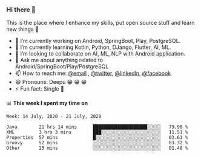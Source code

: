 ### Hi there 👋
This is the place where I enhance my skills, put open source stuff and learn new things :rofl:

- 🔭 I’m currently working on Android, SpringBoot, Play, PostgreSQL. 
- 🌱 I’m currently learning Kotlin, Python, DJango, Flutter, AI, ML.
- 👯 I’m looking to collaborate on AI, ML, NLP with Android application.
- 💬 Ask me about anything related to Android/SpringBoot/Play/PostgreSQL
- 📫 How to reach me: [@email](deepakgupta7403@gmail.com) , [@twitter](https://twitter.com/deepakgupta7403), [@linkedln](https://in.linkedin.com/in/deepak-gupta-23b3b1113), [@facebook](https://facebook.com/deepakgupta7403)
- 😄 Pronouns: Deepu :grin: :grin: :grin:
- ⚡ Fun fact: Single :grimacing:

📊 **This week I spent my time on**

<!--START_SECTION:waka-->
```text
Week: 14 July, 2020 - 21 July, 2020

Java        21 hrs 14 mins      ████████████████████░░░░░   79.90 % 
XML         3 hrs 3 mins        ███░░░░░░░░░░░░░░░░░░░░░░   11.51 % 
Properties  57 mins             █░░░░░░░░░░░░░░░░░░░░░░░░   03.61 % 
Groovy      52 mins             ░░░░░░░░░░░░░░░░░░░░░░░░░   03.32 % 
Other       23 mins             ░░░░░░░░░░░░░░░░░░░░░░░░░   01.48 %
```
<!--END_SECTION:waka-->
